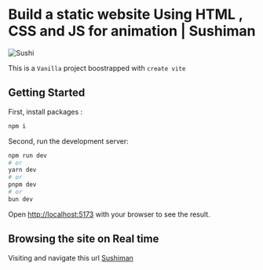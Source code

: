 # Build a static website Using HTML , CSS and JS for animation | Sushiman 

![Sushi](https://i.ibb.co/dBxww2c/Sushi.png)

This is a `Vanilla` project boostrapped with `create vite` 

## Getting Started 

First, install packages :

```bash
npm i
```

Second, run the development server:
```bash
npm run dev
# or
yarn dev
# or
pnpm dev
# or
bun dev
```

Open [http://localhost:5173](http://localhost:5173) with your browser to see the result.

## Browsing the site on Real time

Visiting and navigate this url [Sushiman](https://sushiman-bd963.netlify.app/)

